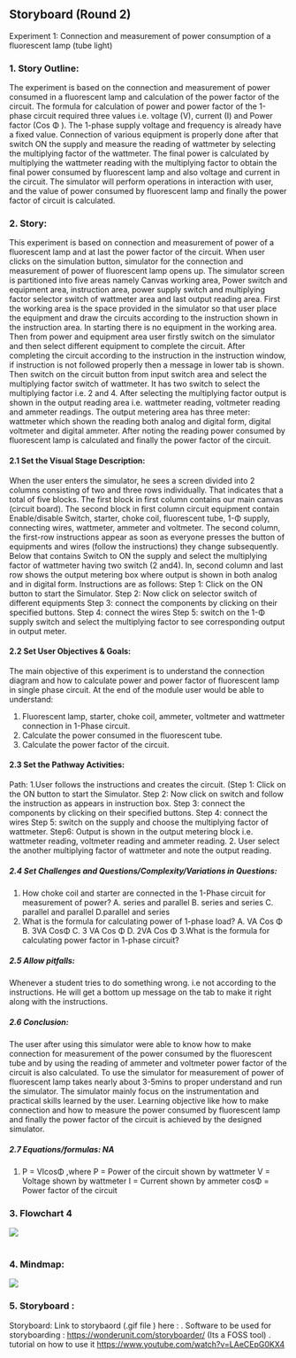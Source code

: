 ## Storyboard (Round 2)

Experiment 1: Connection and measurement of power consumption of a fluorescent lamp (tube light)
### 1. Story Outline:

The experiment is based on the connection and measurement of power consumed in a fluorescent lamp and calculation of the power factor of the circuit.
The formula for calculation of power and power factor of the 1-phase circuit required three values i.e. voltage (V), current (I) and Power factor (Cos Φ ). The 1-phase supply voltage and frequency is already have a fixed value. Connection of various equipment is properly done after that switch ON the supply and measure the reading of wattmeter by selecting the multiplying factor of the wattmeter. The final power is calculated by multiplying the wattmeter reading with the multiplying factor to obtain the final power consumed by fluorescent lamp and also voltage and current in the circuit.
The simulator will perform operations in interaction with user, and the value of power consumed by fluorescent lamp and finally the power factor of circuit is calculated.


### 2. Story:

This experiment is based on connection and measurement of power of a fluorescent lamp and at last the power factor of the circuit. 
When user clicks on the simulation button, simulator for the connection and measurement of power of fluorescent lamp opens up. The simulator screen is partitioned into five areas namely Canvas working area, Power switch and equipment area, instruction area, power supply switch and multiplying factor selector switch of wattmeter area and last output reading area.
First the working area is the space provided in the simulator so that user place the equipment and draw the circuits according to the instruction shown in the instruction area. In starting there is no equipment in the working area. Then from power and equipment area user firstly switch on the simulator and then select different equipment to complete the circuit. After completing the circuit according to the instruction in the instruction window, if instruction is not followed properly then a message in lower tab is shown. Then switch on the circuit button from input switch area and select the multiplying factor switch of wattmeter. It has two switch to select the multiplying factor i.e. 2 and 4. After selecting the multiplying factor  output is shown in the output reading area i.e. wattmeter reading, voltmeter reading and ammeter readings.
The output metering area has three meter: wattmeter which shown the reading both analog and digital form, digital voltmeter and digital ammeter. After noting the reading power consumed by fluorescent lamp is calculated and finally the power factor of the circuit.


#### 2.1 Set the Visual Stage Description:
When the user enters the simulator, he sees a screen divided into 2 columns consisting of two and three rows individually. That indicates that a total of five blocks. 
The first block in first column contains our main canvas (circuit board). The second block in first column circuit equipment contain Enable/disable Switch, starter, choke coil, fluorescent tube, 1-Φ supply, connecting wires, wattmeter, ammeter and voltmeter.
The second column, the first-row instructions appear as soon as everyone presses the button of equipments and wires (follow the instructions) they change subsequently. Below that contains Switch to ON the supply and select the multiplying factor of wattmeter having two switch (2 and4). 
In, second column and last row shows the output metering box where output is shown in both analog and in digital form.
Instructions are as follows:
Step 1: Click on the ON button to start the Simulator.
Step 2: Now click on selector switch of different equipments
Step 3: connect the components by clicking on their specified buttons.
Step 4:  connect the wires
Step 5: switch on the 1-Φ supply switch and select the multiplying factor to see corresponding output in output meter.


#### 2.2 Set User Objectives & Goals:
The main objective of this experiment is to understand the connection diagram and how to calculate power and power factor of fluorescent lamp in single phase circuit.
At the end of the module user would be able to understand:
1. Fluorescent lamp, starter, choke coil, ammeter, voltmeter and wattmeter connection in 1-Phase circuit.
2. Calculate the power consumed in the fluorescent tube.
3. Calculate the  power factor of the circuit.


#### 2.3 Set the Pathway Activities:

Path:
1.User follows the instructions and creates the circuit.
(Step 1: Click on the ON button to start the Simulator.
Step 2: Now click on switch and follow the instruction as appears in instruction box.
Step 3: connect the components by clicking on their specified buttons.
Step 4:  connect the wires
Step 5: switch on the supply and choose the multiplying factor of wattmeter.
Step6: Output is shown in the output metering block i.e. wattmeter reading, voltmeter reading and ammeter reading.
2. User select the another multiplying factor of wattmeter and note the output reading.


##### 2.4 Set Challenges and Questions/Complexity/Variations in Questions:


1. How choke coil and starter are connected in the
1-Phase circuit for measurement of power?
A. series and parallel
B. series and series
C. parallel and parallel
D.parallel and series
2. What is the formula for calculating power of 1-phase load?
A. VA Cos Φ
B. 3VA CosΦ
C. 3 VA Cos Φ
D. 2VA Cos Φ
3.What is the formula for calculating power factor in 1-phase circuit?

##### 2.5 Allow pitfalls:
Whenever a student tries to do something wrong. i.e not according to the instructions. He will get a bottom up message on the tab to make it right along with the instructions.  

##### 2.6 Conclusion:
The user after using this simulator were able to know how to make connection for measurement of the power consumed by the fluorescent tube and by using the reading of ammeter and voltmeter power factor of the circuit is also calculated. To use the simulator for measurement of power of fluorescent lamp takes nearly about 3-5mins to proper understand and run the simulator. The simulator mainly focus on the instrumentation and practical skills learned by the user. Learning objective like how to make connection and how to measure the power consumed by fluorescent lamp and finally the power factor of the circuit is achieved by the designed simulator. 

##### 2.7 Equations/formulas: NA


1.   P = VIcosΦ ,where P = Power of the circuit shown by wattmeter
                      V = Voltage shown by wattmeter
                      I = Current shown by ammeter
                      cosΦ = Power factor of the circuit

### 3. Flowchart 4
<img src="flowchart/flow.png"/><br>
<br>

### 4. Mindmap:
<img src="mindmap/mind.png"/>

### 5. Storyboard :
Storyboard: <a href="Storyboard/carwiper.gif"></a>
Link to storybaord (.gif file ) here :
. Software to be used for storyboarding : https://wonderunit.com/storyboarder/ (Its a FOSS tool) . tutorial on how to use it https://www.youtube.com/watch?v=LAeCEpG0KX4
